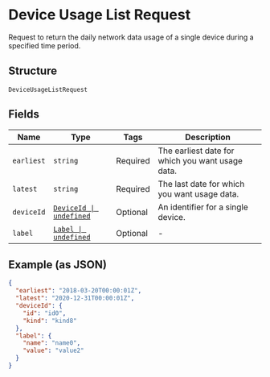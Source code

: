 
# Device Usage List Request

Request to return the daily network data usage of a single device during a specified time period.

## Structure

`DeviceUsageListRequest`

## Fields

| Name | Type | Tags | Description |
|  --- | --- | --- | --- |
| `earliest` | `string` | Required | The earliest date for which you want usage data. |
| `latest` | `string` | Required | The last date for which you want usage data. |
| `deviceId` | [`DeviceId \| undefined`](../../doc/models/device-id.md) | Optional | An identifier for a single device. |
| `label` | [`Label \| undefined`](../../doc/models/label.md) | Optional | - |

## Example (as JSON)

```json
{
  "earliest": "2018-03-20T00:00:01Z",
  "latest": "2020-12-31T00:00:01Z",
  "deviceId": {
    "id": "id0",
    "kind": "kind8"
  },
  "label": {
    "name": "name0",
    "value": "value2"
  }
}
```

